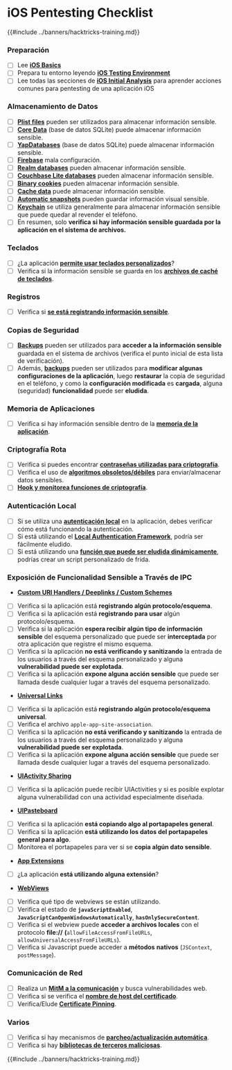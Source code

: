 # iOS Pentesting Checklist

{{#include ../banners/hacktricks-training.md}}

### Preparación

- [ ] Lee [**iOS Basics**](ios-pentesting/ios-basics.md)
- [ ] Prepara tu entorno leyendo [**iOS Testing Environment**](ios-pentesting/ios-testing-environment.md)
- [ ] Lee todas las secciones de [**iOS Initial Analysis**](ios-pentesting/index.html#initial-analysis) para aprender acciones comunes para pentesting de una aplicación iOS

### Almacenamiento de Datos

- [ ] [**Plist files**](ios-pentesting/index.html#plist) pueden ser utilizados para almacenar información sensible.
- [ ] [**Core Data**](ios-pentesting/index.html#core-data) (base de datos SQLite) puede almacenar información sensible.
- [ ] [**YapDatabases**](ios-pentesting/index.html#yapdatabase) (base de datos SQLite) puede almacenar información sensible.
- [ ] [**Firebase**](ios-pentesting/index.html#firebase-real-time-databases) mala configuración.
- [ ] [**Realm databases**](ios-pentesting/index.html#realm-databases) pueden almacenar información sensible.
- [ ] [**Couchbase Lite databases**](ios-pentesting/index.html#couchbase-lite-databases) pueden almacenar información sensible.
- [ ] [**Binary cookies**](ios-pentesting/index.html#cookies) pueden almacenar información sensible.
- [ ] [**Cache data**](ios-pentesting/index.html#cache) puede almacenar información sensible.
- [ ] [**Automatic snapshots**](ios-pentesting/index.html#snapshots) pueden guardar información visual sensible.
- [ ] [**Keychain**](ios-pentesting/index.html#keychain) se utiliza generalmente para almacenar información sensible que puede quedar al revender el teléfono.
- [ ] En resumen, solo **verifica si hay información sensible guardada por la aplicación en el sistema de archivos.**

### Teclados

- [ ] ¿La aplicación [**permite usar teclados personalizados**](ios-pentesting/index.html#custom-keyboards-keyboard-cache)?
- [ ] Verifica si la información sensible se guarda en los [**archivos de caché de teclados**](ios-pentesting/index.html#custom-keyboards-keyboard-cache).

### **Registros**

- [ ] Verifica si [**se está registrando información sensible**](ios-pentesting/index.html#logs).

### Copias de Seguridad

- [ ] [**Backups**](ios-pentesting/index.html#backups) pueden ser utilizados para **acceder a la información sensible** guardada en el sistema de archivos (verifica el punto inicial de esta lista de verificación).
- [ ] Además, [**backups**](ios-pentesting/index.html#backups) pueden ser utilizados para **modificar algunas configuraciones de la aplicación**, luego **restaurar** la copia de seguridad en el teléfono, y como la **configuración modificada** es **cargada**, alguna (seguridad) **funcionalidad** puede ser **eludida**.

### **Memoria de Aplicaciones**

- [ ] Verifica si hay información sensible dentro de la [**memoria de la aplicación**](ios-pentesting/index.html#testing-memory-for-sensitive-data).

### **Criptografía Rota**

- [ ] Verifica si puedes encontrar [**contraseñas utilizadas para criptografía**](ios-pentesting/index.html#broken-cryptography).
- [ ] Verifica el uso de [**algoritmos obsoletos/débiles**](ios-pentesting/index.html#broken-cryptography) para enviar/almacenar datos sensibles.
- [ ] [**Hook y monitorea funciones de criptografía**](ios-pentesting/index.html#broken-cryptography).

### **Autenticación Local**

- [ ] Si se utiliza una [**autenticación local**](ios-pentesting/index.html#local-authentication) en la aplicación, debes verificar cómo está funcionando la autenticación.
- [ ] Si está utilizando el [**Local Authentication Framework**](ios-pentesting/index.html#local-authentication-framework), podría ser fácilmente eludido.
- [ ] Si está utilizando una [**función que puede ser eludida dinámicamente**](ios-pentesting/index.html#local-authentication-using-keychain), podrías crear un script personalizado de frida.

### Exposición de Funcionalidad Sensible a Través de IPC

- [**Custom URI Handlers / Deeplinks / Custom Schemes**](ios-pentesting/index.html#custom-uri-handlers-deeplinks-custom-schemes)
- [ ] Verifica si la aplicación está **registrando algún protocolo/esquema**.
- [ ] Verifica si la aplicación está **registrando para usar** algún protocolo/esquema.
- [ ] Verifica si la aplicación **espera recibir algún tipo de información sensible** del esquema personalizado que puede ser **interceptada** por otra aplicación que registre el mismo esquema.
- [ ] Verifica si la aplicación **no está verificando y sanitizando** la entrada de los usuarios a través del esquema personalizado y alguna **vulnerabilidad puede ser explotada**.
- [ ] Verifica si la aplicación **expone alguna acción sensible** que puede ser llamada desde cualquier lugar a través del esquema personalizado.
- [**Universal Links**](ios-pentesting/index.html#universal-links)
- [ ] Verifica si la aplicación está **registrando algún protocolo/esquema universal**.
- [ ] Verifica el archivo `apple-app-site-association`.
- [ ] Verifica si la aplicación **no está verificando y sanitizando** la entrada de los usuarios a través del esquema personalizado y alguna **vulnerabilidad puede ser explotada**.
- [ ] Verifica si la aplicación **expone alguna acción sensible** que puede ser llamada desde cualquier lugar a través del esquema personalizado.
- [**UIActivity Sharing**](ios-pentesting/ios-uiactivity-sharing.md)
- [ ] Verifica si la aplicación puede recibir UIActivities y si es posible explotar alguna vulnerabilidad con una actividad especialmente diseñada.
- [**UIPasteboard**](ios-pentesting/ios-uipasteboard.md)
- [ ] Verifica si la aplicación **está copiando algo al portapapeles general**.
- [ ] Verifica si la aplicación **está utilizando los datos del portapapeles general para algo**.
- [ ] Monitorea el portapapeles para ver si se **copia algún dato sensible**.
- [**App Extensions**](ios-pentesting/ios-app-extensions.md)
- [ ] ¿La aplicación **está utilizando alguna extensión**?
- [**WebViews**](ios-pentesting/ios-webviews.md)
- [ ] Verifica qué tipo de webviews se están utilizando.
- [ ] Verifica el estado de **`javaScriptEnabled`**, **`JavaScriptCanOpenWindowsAutomatically`**, **`hasOnlySecureContent`**.
- [ ] Verifica si el webview puede **acceder a archivos locales** con el protocolo **file://** **(**`allowFileAccessFromFileURLs`, `allowUniversalAccessFromFileURLs`).
- [ ] Verifica si Javascript puede acceder a **métodos** **nativos** (`JSContext`, `postMessage`).

### Comunicación de Red

- [ ] Realiza un [**MitM a la comunicación**](ios-pentesting/index.html#network-communication) y busca vulnerabilidades web.
- [ ] Verifica si se verifica el [**nombre de host del certificado**](ios-pentesting/index.html#hostname-check).
- [ ] Verifica/Elude [**Certificate Pinning**](ios-pentesting/index.html#certificate-pinning).

### **Varios**

- [ ] Verifica si hay mecanismos de [**parcheo/actualización automática**](ios-pentesting/index.html#hot-patching-enforced-updateing).
- [ ] Verifica si hay [**bibliotecas de terceros maliciosas**](ios-pentesting/index.html#third-parties).

{{#include ../banners/hacktricks-training.md}}
